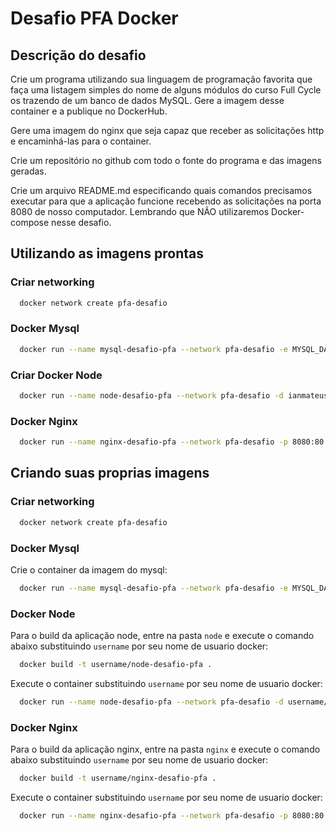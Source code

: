 # Desafio PFA Docker

## Descrição do desafio
Crie um programa utilizando sua linguagem de programação favorita que faça uma listagem simples do nome de alguns módulos do curso Full Cycle os trazendo de um banco de dados MySQL. Gere a imagem desse container e a publique no DockerHub.

Gere uma imagem do nginx que seja capaz que receber as solicitações http e encaminhá-las para o container.

Crie um repositório no github com todo o fonte do programa e das imagens geradas.

Crie um arquivo README.md especificando quais comandos precisamos executar para que a aplicação funcione recebendo as solicitações na porta 8080 de nosso computador. Lembrando que NÃO utilizaremos Docker-compose nesse desafio.

## Utilizando as imagens prontas
### Criar networking
```bash
  docker network create pfa-desafio
```
### Docker Mysql
```bash
  docker run --name mysql-desafio-pfa --network pfa-desafio -e MYSQL_DATABASE=fullcycle -e MYSQL_ROOT_PASSWORD=123456 -v $(pwd)/mysql:/var/lib/mysql -d mysql
```
### Criar Docker Node
```bash
  docker run --name node-desafio-pfa --network pfa-desafio -d ianmateus/node-desafio-pfa
```
### Docker Nginx
```bash
  docker run --name nginx-desafio-pfa --network pfa-desafio -p 8080:80 ianmateus/nginx-desafio-pfa
```

## Criando suas proprias imagens
### Criar networking
```bash
  docker network create pfa-desafio
```

### Docker Mysql
Crie o container da imagem do mysql:
```bash
  docker run --name mysql-desafio-pfa --network pfa-desafio -e MYSQL_DATABASE=fullcycle -e MYSQL_ROOT_PASSWORD=123456 -v $(pwd)/mysql:/var/lib/mysql -d mysql
```

### Docker Node
Para o build da aplicação node, entre na pasta `node` e execute o comando abaixo substituindo `username` por seu nome de usuario docker:
```bash
  docker build -t username/node-desafio-pfa .
```

Execute o container substituindo `username` por seu nome de usuario docker:
```bash
  docker run --name node-desafio-pfa --network pfa-desafio -d username/node-desafio-pfa
```

### Docker Nginx
Para o build da aplicação nginx, entre na pasta `nginx` e execute o comando abaixo substituindo `username` por seu nome de usuario docker:
```bash
  docker build -t username/nginx-desafio-pfa .
```

Execute o container substituindo `username` por seu nome de usuario docker:
```bash
  docker run --name nginx-desafio-pfa --network pfa-desafio -p 8080:80 username/nginx-desafio-pfa
```
